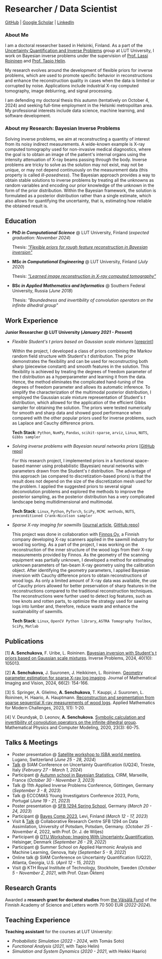 # Researcher / Data Scientist

[GitHub](https://github.com/AngelinaSen) | [Google Scholar](https://scholar.google.com/citations?hl=en&user=sghAn8cAAAAJ) | [LinkedIn](https://www.linkedin.com/in/senchukova/)

### About Me

I am a doctoral researcher based in Helsinki, Finland. As a part of the [Uncertainty Quantification and Inverse Problems](https://www.lut.fi/en/research-groups/uncertainty-quantification-and-inverse-problems) group at LUT University, I work on Bayesian inverse problems under the supervision of [Prof. Lassi Roininen](https://www.lut.fi/fi/profiilit/lassi-roininen) and [Prof. Tapio Helin](https://www.lut.fi/fi/profiilit/tapio-helin). 

My research evolves around the development of flexible priors for inverse problems, which are used to promote specific behavior in reconstructions and enhance the reconstruction quality in cases when the data is limited or corrupted by noise. Applications include industrial X-ray computed tomography, image deblurring, and signal processing. 

I am defending my doctoral thesis this autumn (tentatively on October 4, 2024) and seeking full-time employment in the Helsinki metropolitan area. My professional interests include data science, machine learning, and software development.

### About my Research: Bayesian Inverse Problems

Solving inverse problems, we aim at reconstructing a quantity of interest from its noisy indirect measurements. A wide-known example is X-ray computed tomography used for non-invasive medical diagnostics, where the goal is to obtain an image of the patient's  internal organs using the intensity attenuation of X-ray beams passing through the body. Inverse problems are tricky to solve as the solution may not exist, may not be unique, or may not depend continuously on the measurement data (this property is called _ill-posedness_). The Bayesian approach provides a way to obtain stable solutions to inverse problems by treating all the unknowns as random variables and encoding our prior knowledge of the unknown in the form of the prior distribution. Within the Bayesian framework, the solution is formulated as a posterior distribution rather than a single estimate, which also allows for quantifying the uncertainty, that is, estimating how reliable the obtained result is. 

## Education 
* **PhD _in Computational Science_** @ LUT University, Finland (_expected graduation: November 2024_)
  
  Thesis: [_"Flexible priors for rough feature reconstruction in Bayesian inversion"_  ](https://lutpub.lut.fi/handle/10024/168218) 

* **MSc _in Computational Engineering_** @ LUT University, Finland (_July 2020_)

  Thesis: [_"Learned image reconstruction in X-ray computed tomography"_](https://urn.fi/URN:NBN:fi-fe2020062445578)

* **BSc _in Applied Mathematics and Informatics_** @ Southern Federal University, Russia (_June 2018_)

  Thesis: _"Boundedness and invertibility of convolution operators on the infinite dihedral group"_

## Work Experience 
**Junior Researcher @ LUT University (_January 2021 - Present_)**

* _Flexible Student's t priors based on Gaussian scale mixtures_ [[preprint](https://arxiv.org/pdf/2403.13665)]
  
  Within the project, I developed a class of priors combining the Markov random field structure with Student's _t_ distribution. The prior demonstrates the flexibility and can be used for reconstructing both sharp (piecewise constant) and smooth features in the solution. This flexibility is achieved by treating the degrees of freedom parameter of the _t_ distribution as a hyperparameter and learning it from the data. Hence, the method eliminates the complicated hand-tuning of the degrees of freedom parameter and allows its automatic inference. To simplify the characterization of the multimodal posterior distribution, I employed the Gaussian scale mixture representation of Student's _t_ distribution, which allowed for the application of the efficient Gibbs sampler for obtaining the solution. The priors were tested numerically for smooth and sharp data and showed good performance when compared with the other popular priors used for inverse problems, such as Laplace and Cauchy difference priors. 
  
  __Tech Stack__: `Python`, `NumPy`, `Pandas`, `scikit-sparse`, `arviz`, `Linux`, `NUTS`, `Gibbs sampler`

* _Solving inverse problems with Bayesian neural networks priors_ [[GitHub repo](https://github.com/AngelinaSen/bnn_priors)]

  For this research project, I implemented priors in a functional space-based manner using probabilistic (Bayesian) neural networks with parameters drawn from the Student's _t_ distribution. The advantage of this approach (as compared to discretization-based priors) is that the result does not depend on the size of the discretization mesh used for the problem. I applied the suggested priors to several signal deconvolution problems and explored the methods to improve the posterior sampling, as the posterior distribution has a very complicated landscape being multidimensional and multimodal. 

  __Tech Stack__: `Linux`, `Python`, `PyTorch`, `SciPy`, `MCMC methods`, `NUTS`, `preconditioned Crank–Nicolson sampler`

* _Sparse X-ray imaging for sawmills_ [[journal article](https://doi.org/10.1007/s10851-023-01167-6), [GitHub repo](https://github.com/AngelinaSen/geometry_parameter_estimation)]
  
  This project was done in collaboration with [Finnos Oy](https://www.finnos.fi/en/), a Finnish company developing X-ray scanners applied in the sawmill industry for wood log sorting. As a part of the project, I was working on the reconstruction of the inner structure of the wood logs from their X-ray measurements provided by Finnos. As the geometry of the scanning equipment was partially unknown, I developed a method for estimating unknown parameters of fan-beam X-ray geometry using the calibration object. After identifying the geometry parameters, I applied Bayesian inversion with Cauchy difference priors to obtain reconstructions of wood logs. As only a limited amount of X-ray data was available, the use of Cauchy priors allowed for better preservation of sharp features in the reconstructions compared to the traditional reconstruction techniques. The reconstructions were further used to detect log features, such as tree knots and rotten parts, to optimize the strategy used for sawing logs into lumber and, therefore, reduce waste and enhance the sustainability of sawmills.

  __Tech Stack__: `Linux`, `OpenCV Python library`, `ASTRA Tomography Toolbox`, `SciPy`, `Matlab`


## Publications 
[1] __A. Senchukova__, F. Uribe, L. Roininen. [Bayesian inversion with Student's t priors based on Gaussian scale mixtures](https://iopscience.iop.org/article/10.1088/1361-6420/ad75af). Inverse Problems, 2024, 40(10): 105013.

[2] __A. Senchukova__, J. Suuronen, J. Heikkinen, L. Roininen. [Geometry parameter estimation for sparse X-ray log imaging](https://doi.org/10.1007/s10851-023-01167-6). Journal of Mathematical Imaging and Vision, 2024, 66(2): 154-166.

[3] S. Springer, A. Glielmo, __A. Senchukova__, T. Kauppi, J. Suuronen, L. Roininen, H. Haario, A. Hauptmann. [Reconstruction and segmentation from sparse sequential X-ray measurements of wood logs](https://doi.org/10.3934/ammc.2023002). Applied Mathematics for Modern Challenges, 2023, 1(1): 1-20.

[4] V. Deundyak, D. Leonov, __A. Senchukova__. [Symbolic calculation and invertibility of convolution operators on the infinite dihedral group](https://mp.jvolsu.com/index.php/en/archive-en/389-mathematical-physics-and-computer-simulation-2020-vol-23-no-3/mathematics-and-mechanics/929-deundyak-v-m-leonov-d-a-senchukova-a-a-symbolic-calculation-and-invertibility-of-convolution-operators-on-the-infinite-dihedral-group). Mathematical Physics and Computer Modeling, 2020, 23(3): 60-75.

## Talks & Meetings
- Poster presentation @ [Satellite workshop to ISBA world meeting](https://www.usi.ch/en/feeds/25999), Lugano, Switzerland (_June 25 - 28, 2024_)
- [Talk](https://meetings.siam.org/sess/dsp_programsess.cfm?SESSIONCODE=78220) @ SIAM Conference on Uncertainty Quantification (UQ24), Trieste, Italy (_February 27 - March 1, 2024_)
- Participant @ [Autumn school in Bayesian Statistics](https://bayesatcirm.github.io/2023/), CIRM, Marseille, France (_October 30 - November 3, 2023_)
- Talk @ 11th Applied Inverse Problems Conference, Göttingen, Germany (_September 3 - 8, 2023_)
- Talk @ ECCOMAS Young Investigators Conference 2023, Porto, Portugal (_June 19 - 21, 2023_)
- Poster presentation @ [SFB 1294 Spring School](https://www.sfb1294.de/events/event/spring-school-2023), Germany (_March 20 - 24, 2023_)
- Participant @ [Bayes Comp 2023](https://bayescomp2023.com), Levi, Finland (_March 12 - 17, 2023_)
- Visit & [Talk](https://www.sfb1294.de/events/event/two-prior-models-for-edge-preserving-bayesian-inversion) @ Collaborative Research Centre SFB 1294 on Data Assimilation, University of Potsdam, Potsdam, Germany. (_October 25 - November 4_, 2022, with Prof. Dr. J. de Wiljes)
- Participant @ [DTU Workshop: Imaging With Uncertainty Quantification](https://people.compute.dtu.dk/pcha/CUQI/IUQworkshop.html), Helsingør, Denmark (_September 26 - 29, 2022_)
- Participant @ Summer School on Applied Harmonic Analysis and Machine Learning, Genova, Italy (_September 5 - 9, 2022_)
- Online talk @ SIAM Conference on Uncertainty Quantification (UQ22), Atlanta, Georgia, U.S. (_April 12 - 15, 2022_)
- Visit @ KTH Royal Institute of Technology, Stockholm, Sweden (_October 5 - November 2, 2021_, with Prof. Ozan Öktem)

## Research Grants 
Awarded a **research grant for doctoral studies** from [the Väisälä Fund](https://acadsci.fi/en/about-the-academy/funds-and-foundations/vaisala-foundation/) of the Finnish Academy of Science and Letters worth 70 500 EUR (_2022-2024_).

## Teaching Experience
**Teaching assistant** for the courses at LUT University:  
* _Probabilistic Simulation_ (_2022 - 2024_, with Tomás Soto)
* _Functional Analysis_ (_2021_, with Tapio Helin)
* _Simulation and System Dynamics_ (_2020 - 2021_, with Heikki Haario)



